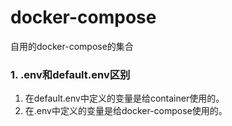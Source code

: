 # docker-compose
自用的docker-compose的集合

### 1. .env和default.env区别
1. 在default.env中定义的变量是给container使用的。
2. 在.env中定义的变量是给docker-compose使用的。